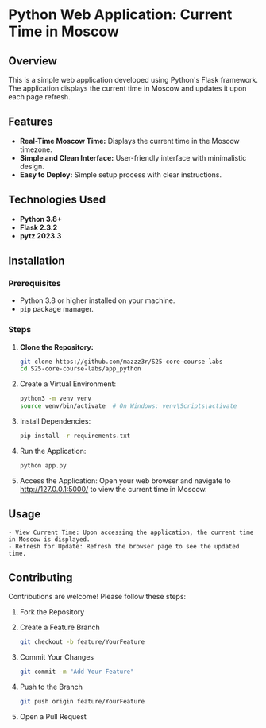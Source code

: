 # Python Web Application: Current Time in Moscow

## Overview

This is a simple web application developed using Python's Flask framework. The application displays the current time in Moscow and updates it upon each page refresh.

## Features

- **Real-Time Moscow Time:** Displays the current time in the Moscow timezone.
- **Simple and Clean Interface:** User-friendly interface with minimalistic design.
- **Easy to Deploy:** Simple setup process with clear instructions.

## Technologies Used

- **Python 3.8+**
- **Flask 2.3.2**
- **pytz 2023.3**

## Installation

### Prerequisites

- Python 3.8 or higher installed on your machine.
- `pip` package manager.

### Steps

1. **Clone the Repository:**

   ```bash
   git clone https://github.com/mazzz3r/S25-core-course-labs
   cd S25-core-course-labs/app_python
   ```

2.	Create a Virtual Environment:

    ```bash
    python3 -m venv venv
    source venv/bin/activate  # On Windows: venv\Scripts\activate
    ```

3.	Install Dependencies:

    ```bash
    pip install -r requirements.txt
    ```

4.	Run the Application:

    ```bash
    python app.py
    ```

5.	Access the Application:
    Open your web browser and navigate to http://127.0.0.1:5000/ to view the current time in Moscow.

## Usage
	- View Current Time: Upon accessing the application, the current time in Moscow is displayed.
	- Refresh for Update: Refresh the browser page to see the updated time.

## Contributing

Contributions are welcome! Please follow these steps:

1. Fork the Repository
2. Create a Feature Branch

    ```bash
    git checkout -b feature/YourFeature
    ```

3.	Commit Your Changes

    ```bash
    git commit -m "Add Your Feature"
    ```

4.	Push to the Branch

    ```bash
    git push origin feature/YourFeature
    ```

5.	Open a Pull Request
